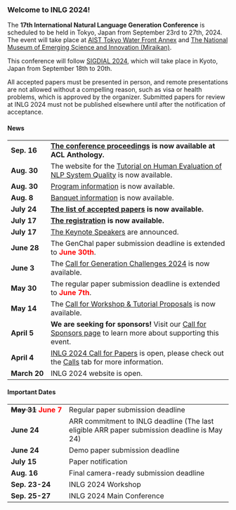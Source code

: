 ### Welcome to INLG 2024!

The **17th International Natural Language Generation Conference** is scheduled to be held in Tokyo, Japan from September 23rd to 27th, 2024.
The event will take place at [AIST Tokyo Water Front Annex](https://www.aist.go.jp/aist_e/guidemap/waterfront/watefront_map.html) and [The National Museum of Emerging Science and Innovation (Miraikan)](https://www.miraikan.jst.go.jp/en/).

This conference will follow [SIGDIAL 2024](https://2024.sigdial.org), which will take place in Kyoto, Japan from September 18th to 20th.

All accepted papers must be presented in person, and remote presentations are not allowed without a compelling reason, such as visa or health problems, which is approved by the organizer. Submitted papers for review at INLG 2024 must not be published elsewhere until after the notification of acceptance.

#### News

<table>
  <tbody>
    <tr>
      <td style="white-space: nowrap;"><b>Sep. 16</b></td>
      <td><b><a href="https://aclanthology.org/events/inlg-2024/">The conference proceedings</a> is now available at ACL Anthology.</b></td>
    </tr>
    <tr>
      <td style="white-space: nowrap;"><b>Aug. 30</b></td>
      <td>The website for the <a href="https://human-evaluation-tutorial.github.io/">Tutorial on Human Evaluation of NLP System Quality</a> is now available.</td>
    </tr>
    <tr>
      <td style="white-space: nowrap;"><b>Aug. 30</b></td>
      <td><a href="/program.html">Program information</a> is now available.</td>
    </tr>
    <tr>
      <td style="white-space: nowrap;"><b>Aug. 8</b></td>
      <td><a href="/banquet.html">Banquet information</a> is now available.</td>
    </tr>
    <tr>
      <td style="white-space: nowrap;"><b>July 24</b></td>
      <td><b><a href="/accepted-papers.html">The list of accepted papers</a> is now available.</b></td>
    </tr>
    <tr>
      <td style="white-space: nowrap;"><b>July 17</b></td>
      <td><b><a href="/registration.html">The registration</a> is now available.</b></td>
    </tr>
    <tr>
      <td style="white-space: nowrap;"><b>July 17</b></td>
      <td><a href="/keynotes.html">The Keynote Speakers</a> are announced.</td>
    </tr>
    <tr>
      <td style="white-space: nowrap;"><b>June 28</b></td>
      <td>The GenChal paper submission deadline is extended to <b><span style="color: red;">June 30th</span></b>.</td>
    </tr>
    <tr>
      <td style="white-space: nowrap;"><b>June 3</b></td>
      <td>The <a href="/calls.html#genchal">Call for Generation Challenges 2024</a> is now available.</td>
    </tr>
    <tr>
      <td style="white-space: nowrap;"><b>May 30</b></td>
      <td>The regular paper submission deadline is extended to <b><span style="color: red;">June 7th</span></b>.</td>
    </tr>
    <tr>
      <td style="white-space: nowrap;"><b>May 14</b></td>
      <td>The <a href="/calls.html#workshops-tutorials">Call for Workshop & Tutorial Proposals</a> is now available.</td>
    </tr>
    <tr>
      <td style="white-space: nowrap;"><b>April 5</b></td>
      <td><b>We are seeking for sponsors!</b> Visit our <a href="/calls.html#sponsors">Call for Sponsors page</a> to learn more about supporting this event.</td>
    </tr>
    <tr>
      <td style="white-space: nowrap;"><b>April 4</b></td>
      <td><a href="/calls.html#cfp">INLG 2024 Call for Papers</a> is open, please check out the <a href="/calls.html">Calls</a> tab for more information.</td>
    </tr>
    <tr>
      <td style="white-space: nowrap;"><b>March 20</b></td>
      <td>INLG 2024 website is open.</td>
    </tr>
  </tbody>
</table>

#### Important Dates

<table>
  <tbody>
    <tr>
      <td style="white-space: nowrap;"><b><s>May 31</s> <span style="color: red;">June 7</span></b></td>
      <td>Regular paper submission deadline</td>
    </tr>
    <tr>
      <td style="white-space: nowrap;"><b>June 24</b></td>
      <td>ARR commitment to INLG deadline (The last eligible ARR paper submission deadline is May 24)</td>
    </tr>
    <tr>
      <td style="white-space: nowrap;"><b>June 24</b></td>
      <td>Demo paper submission deadline</td>
    </tr>
    <tr>
      <td style="white-space: nowrap;"><b>July 15</b></td>
      <td>Paper notification</td>
    </tr>
    <tr>
      <td style="white-space: nowrap;"><b>Aug. 16</b></td>
      <td>Final camera-ready submission deadline</td>
    </tr>
    <tr>
      <td style="white-space: nowrap;"><b>Sep. 23-24</b></td>
      <td>INLG 2024 Workshop</td>
    </tr>
    <tr>
      <td style="white-space: nowrap;"><b>Sep. 25-27</b></td>
      <td>INLG 2024 Main Conference</td>
    </tr>
  </tbody>
</table>
